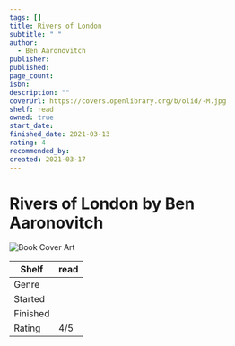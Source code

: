 ```yaml
---
tags: []
title: Rivers of London
subtitle: " "
author:
  - Ben Aaronovitch
publisher: 
published: 
page_count: 
isbn: 
description: ""
coverUrl: https://covers.openlibrary.org/b/olid/-M.jpg
shelf: read
owned: true
start_date: 
finished_date: 2021-03-13
rating: 4
recommended_by: 
created: 2021-03-17
---
```


# Rivers of London by Ben Aaronovitch

![Book Cover Art](https://covers.openlibrary.org/b/olid/-M.jpg)

| Shelf | read |
| --- | --- |
| Genre |  |
| Started |  |
| Finished |  |
| Rating | 4/5 |

